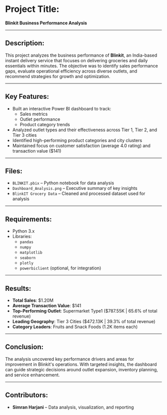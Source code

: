 
# Project Title:  
**Blinkit Business Performance Analysis**

---

## Description:
This project analyzes the business performance of **Blinkit**, an India-based instant delivery service that focuses on delivering groceries and daily essentials within minutes. The objective was to identify sales performance gaps, evaluate operational efficiency across diverse outlets, and recommend strategies for growth and optimization.

---

##  Key Features:
- Built an interactive Power BI dashboard to track:
  - Sales metrics  
  - Outlet performance  
  - Product category trends  
- Analyzed outlet types and their effectiveness across Tier 1, Tier 2, and Tier 3 cities  
- Identified high-performing product categories and city clusters  
- Maintained focus on customer satisfaction (average 4.0 rating) and transaction value ($141)

---

##  Files:
- `BLINKIT.pbix` – Python notebook for data analysis  
- `Dashboard_Analysis.png` – Executive summary of key insights  
- `BlinkIT Grocery Data` – Cleaned and processed dataset used for analysis  

---

## Requirements:
- Python 3.x  
- Libraries:
  - `pandas`  
  - `numpy`  
  - `matplotlib`  
  - `seaborn`  
  - `plotly`  
  - `powerbiclient` (optional, for integration)

---

##  Results:
- **Total Sales**: $1.20M  
- **Average Transaction Value**: $141  
- **Top-Performing Outlet**: Supermarket Type1 ($787.55K | 65.6% of total revenue)  
- **Leading Geography**: Tier 3 Cities ($472.13K | 39.3% of total revenue)  
- **Category Leaders**: Fruits and Snack Foods (1.2K items each)  

---

##  Conclusion:
The analysis uncovered key performance drivers and areas for improvement in Blinkit's operations. With targeted insights, the dashboard can guide strategic decisions around outlet expansion, inventory planning, and service enhancement.

---

## Contributors:
- **Simran Harjani** – Data analysis, visualization, and reporting
